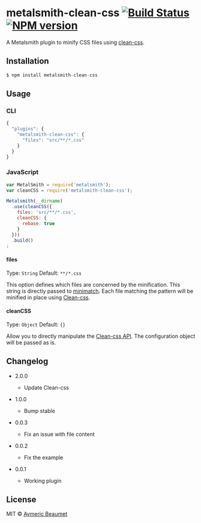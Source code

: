 # metalsmith-clean-css [![Build Status](https://img.shields.io/travis/aymericbeaumet/metalsmith-clean-css.svg?style=flat)](https://travis-ci.org/aymericbeaumet/metalsmith-clean-css) [![NPM version](https://img.shields.io/npm/v/metalsmith-clean-css.svg?style=flat)](https://www.npmjs.com/package/metalsmith-clean-css)

A Metalsmith plugin to minify CSS files using
[clean-css](https://github.com/GoalSmashers/clean-css).

## Installation

```javascript
$ npm install metalsmith-clean-css
```

## Usage

### CLI

```javascript
{
  "plugins": {
    "metalsmith-clean-css": {
      "files": "src/**/*.css"
    }
  }
}
```

### JavaScript

```javascript
var MetalSmith = require('metalsmith');
var cleanCSS = require('metalsmith-clean-css');

Metalsmith(__dirname)
  .use(cleanCSS({
    files: 'src/**/*.css',
    cleanCSS: {
      rebase: true
    }
  }))
  .build()
;
```

#### files
Type: `String`
Default: `**/*.css`

This option defines which files are concerned by the minification. This string
is directly passed to [minimatch](https://github.com/isaacs/minimatch). Each
file matching the pattern will be minified in place using
[Clean-css](https://github.com/jakubpawlowicz/clean-css).

#### cleanCSS
Type: `Object`
Default: `{}`

Allow you to directly manipulate the [Clean-css
API](https://github.com/GoalSmashers/clean-css#how-to-use-clean-css-programmatically).
The configuration object will be passed as is.

## Changelog

* 2.0.0
  * Update Clean-css

* 1.0.0
  * Bump stable

* 0.0.3
  * Fix an issue with file content

* 0.0.2
  * Fix the example

* 0.0.1
  * Working plugin

## License

MIT © [Aymeric Beaumet](http://beaumet.me)

